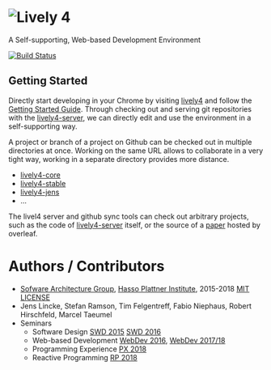 <lively-import src="https://lively-kernel.org/lively4/lively4-core/doc/_navigation.html"></lively-import>

# ![Lively 4](https://lively-kernel.org/lively4/lively4-core/media/lively4_logo_smooth_100.png)

A Self-supporting, Web-based Development Environment

[![Build Status](https://travis-ci.org/LivelyKernel/lively4-core.svg)](https://travis-ci.org/LivelyKernel/lively4-core)

## Getting Started

Directly start developing in your Chrome by visiting [lively4](https://lively-kernel.org/lively4/lively4-core/start.html) and follow the [Getting Started Guide](./doc/tutorial/index.md). Through checking out and serving git repositories with the [lively4-server](doc/lively4-server.md), we can directly edit and use the environment in a self-supporting way.

A project or branch of a project on Github can be checked out in multiple directories at once. Working on the same URL allows to collaborate in a very tight way, working in a separate directory provides more distance.

- [lively4-core](https://lively-kernel.org/lively4/lively4-core/start.html)
- [lively4-stable](https://lively-kernel.org/lively4/lively4-stable/start.html)
- [lively4-jens](https://lively-kernel.org/lively4/lively4-jens/start.html)
- ...

The livel4 server and github sync tools can check out arbitrary projects, such as the code of [lively4-server](https://lively-kernel.org/lively4/lively4-server/) itself, or the source of a [paper](https://lively-kernel.org/lively4/Lively4DevelopmentExperience/content/Introduction.md) hosted by overleaf.

# Authors / Contributors

- [Sofware Architecture Group](https://www.hpi.uni-potsdam.de/hirschfeld/), [Hasso Plattner Institute](https://www.hpi.de), 2015-2018 [MIT LICENSE](LICENSE)
- Jens Lincke, Stefan Ramson, Tim Felgentreff, Fabio Niephaus, Robert Hirschfeld, Marcel Taeumel
- Seminars
  - Software Design [SWD 2015](doc/SWD2015/index.md) [SWD 2016](doc/SWD2015/index.md)
  - Web-based Development [WebDev 2016](doc/WebDev2016/index.md), [WebDev 2017/18](doc/WebDev2017/index.md)
  - Programming Experience [PX 2018](doc/PX2018/index.md)
  - Reactive Programming [RP 2018](doc/RP2018/index.md)